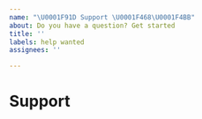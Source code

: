 ```yaml
---
name: "\U0001F91D Support \U0001F468‍\U0001F4BB"
about: Do you have a question? Get started
title: ''
labels: help wanted
assignees: ''

---
```


# Support

<!--- Talk about your doubts  -->
